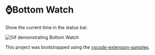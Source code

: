 # ⌚️Bottom Watch

Show the current time in the status bar.

![Gif demonstrating Bottom Watch](https://raw.githubusercontent.com/scanf/vscode-bottom-watch/master/preview.gif)


This project was bootstrapped using the [vscode-extension-samples][ves].

[ves]: ttps://raw.githubusercontent.com/Microsoft/vscode-extension-samples/master/statusbar-sample
